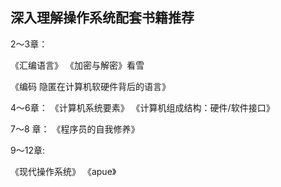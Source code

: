 ## 			           深入理解操作系统配套书籍推荐

2～3章：

《汇编语言》
《加密与解密》看雪

《编码 隐匿在计算机软硬件背后的语言》

4～6章：
《计算机系统要素》
《计算机组成结构：硬件/软件接口》

7～8 章：
《程序员的自我修养》

9～12章:

《现代操作系统》
《apue》